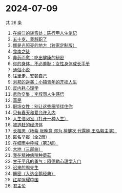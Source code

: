 # 2024-07-09

共 26 条

<!-- BEGIN WEREAD -->
<!-- 最后更新时间 2024-07-09 09:27:24 +0800 -->
1. [在峡江的转弯处：陈行甲人生笔记](https://weread.qq.com/web/bookDetail/bca326a0813ab8f5ag016fc1)
1. [五十岁，我辞职了](https://weread.qq.com/web/bookDetail/0a732880813ab7401g013bec)
1. [娜是光照亮的地方（独家定制版）](https://weread.qq.com/web/bookDetail/4623278071d2306e462e908)
1. [食南之徒](https://weread.qq.com/web/bookDetail/91f329c0813ab8ee0g011c9d)
1. [非药而愈：吃出健康的秘密](https://weread.qq.com/web/bookDetail/9a432440813ab82d2g0184aa)
1. [你的身体，不必羞耻：女性身体成长手册](https://weread.qq.com/web/bookDetail/32c32710813ab8c4ag0167a5)
1. [通俗小说](https://weread.qq.com/web/bookDetail/57d32840813ab774ag013fe4)
1. [往里走，安顿自己](https://weread.qq.com/web/bookDetail/80032d40813ab71b8g012ac6)
1. [刘邦的逆袭：小镇青年的开挂人生](https://weread.qq.com/web/bookDetail/427327c0813ab8ee1g014781)
1. [反内耗心理学](https://weread.qq.com/web/bookDetail/ced32730813ab8b3cg017549)
1. [悲欣交集：李叔同人生感悟](https://weread.qq.com/web/bookDetail/51f322c0813ab8e8ag013db9)
1. [草民](https://weread.qq.com/web/bookDetail/370329a0813ab8ecag017dd1)
1. [职场女性：别让这些细节绊住你](https://weread.qq.com/web/bookDetail/9d832b2072a730499d822df)
1. [只有春天和爱允许入内](https://weread.qq.com/web/bookDetail/8fa32640813ab8ee6g017cbd)
1. [人生借阅室（打开一种人生）](https://weread.qq.com/web/bookDetail/1a232a10813ab7ca1g017111)
1. [被追赶的经济体](https://weread.qq.com/web/bookDetail/7ac32f60813ab87d3g015c97)
1. [长相思（杨紫 张晚意 邓为 檀健次 代露娃 王弘毅主演）](https://weread.qq.com/web/bookDetail/7aa32e4071665a377aa4c59)
1. [匿名举报（全2册）](https://weread.qq.com/web/bookDetail/e1232090813ab8eb9g019f2c)
1. [在细雨中呼喊（第3版）](https://weread.qq.com/web/bookDetail/801324d05cbba380129b0a1)
1. [大地（三部曲）](https://weread.qq.com/web/bookDetail/d3f327a0719522f7d3f7635)
1. [我在精神病院种蘑菇](https://weread.qq.com/web/bookDetail/87432800813ab8e8dg012411)
1. [甘于平凡的勇气：阿德勒心理学入门](https://weread.qq.com/web/bookDetail/b1532290813ab8ed7g016140)
1. [迟来的周先生](https://weread.qq.com/web/bookDetail/9e832c60813ab8619g019816)
1. [解密（入选企鹅经典）](https://weread.qq.com/web/bookDetail/e1c32c205c9f30e1cdf7d38)
1. [红星照耀中国](https://weread.qq.com/web/bookDetail/8ba32ef07183b76a8ba27cd)
1. [君主论](https://weread.qq.com/web/bookDetail/53a32b50813ab8a03g01009a)
<!-- END WEREAD -->
